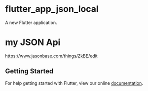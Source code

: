 # flutter_app_json_local

A new Flutter application.

# my JSON Api

https://www.jasonbase.com/things/ZkBE/edit

## Getting Started

For help getting started with Flutter, view our online
[documentation](https://flutter.io/).
